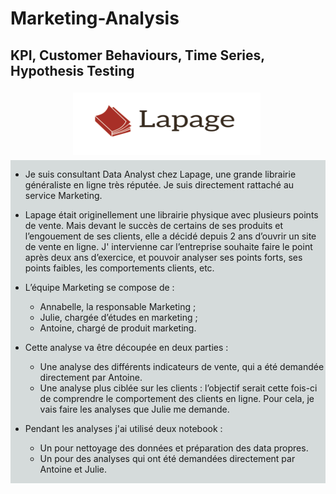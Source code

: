 # Marketing-Analysis
## **KPI, Customer Behaviours, Time Series, Hypothesis Testing**


<div>
    <img style="float: center;margin:5px 5px 5px 100px" width="300px" class="marginauto" src="logo.png" width=400 height=100  alt="centered image" />
</div>
<div style="display: flex; background-color:rgb(213, 219, 219);" >
<div>    

    
* Je suis consultant Data Analyst chez Lapage, une grande librairie généraliste en ligne très réputée. Je suis directement rattaché au service Marketing.
    

* Lapage était originellement une librairie physique avec plusieurs points de vente. Mais devant le succès de certains de ses produits et l’engouement de ses clients, elle a décidé depuis 2 ans d’ouvrir un site de vente en ligne. J' intervienne car l’entreprise souhaite faire le point après deux ans d’exercice, et pouvoir analyser ses points forts, ses points faibles, les comportements clients, etc.


* L’équipe Marketing se compose de : 

    * Annabelle, la responsable Marketing ;
    * Julie, chargée d’études en marketing ;
    * Antoine, chargé de produit marketing.


* Cette analyse va être découpée en deux parties :

    * Une analyse des différents indicateurs de vente, qui a été demandée directement par Antoine. 
    * Une analyse plus ciblée sur les clients : l’objectif serait cette fois-ci de comprendre le comportement des clients en ligne. Pour cela, je vais faire les analyses que Julie me demande.
    
* Pendant les analyses j'ai utilisé deux notebook :
    * Un pour nettoyage des données et préparation des data propres.
    * Un pour des analyses qui ont été demandées directement par Antoine et Julie. 
</div>

</div>


